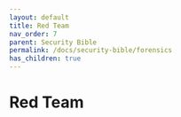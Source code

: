 ```yaml
---
layout: default
title: Red Team
nav_order: 7
parent: Security Bible
permalink: /docs/security-bible/forensics
has_children: true
---
```



# Red Team